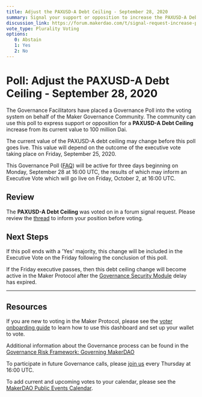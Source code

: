 ```yaml
---
title: Adjust the PAXUSD-A Debt Ceiling - September 28, 2020
summary: Signal your support or opposition to increase the PAXUSD-A Debt Ceiling from its current value to 100 million Dai
discussion_link: https://forum.makerdao.com/t/signal-request-increase-paxusd-a-debt-ceiling/4263
vote_type: Plurality Voting
options:
   0: Abstain
   1: Yes
   2: No
---
```

# Poll: Adjust the PAXUSD-A Debt Ceiling - September 28, 2020

The Governance Facilitators have placed a Governance Poll into the voting system on behalf of the Maker Governance Community. The community can use this poll to express support or opposition for a **PAXUSD-A Debt Ceiling** increase from its current value to 100 million Dai.

The current value of the PAXUSD-A debt ceiling may change before this poll goes live. This value will depend on the outcome of the executive vote taking place on Friday, September 25, 2020.

This Governance Poll ([FAQ](https://community-development.makerdao.com/makerdao-scd-faqs/scd-faqs/governance)) will be active for three days beginning on Monday, September 28 at 16:00 UTC, the results of which may inform an Executive Vote which will go live on Friday, October 2, at 16:00 UTC.

## Review

The **PAXUSD-A Debt Ceiling** was voted on in a forum signal request. Please review the [thread](https://forum.makerdao.com/t/signal-request-increase-paxusd-a-debt-ceiling/4263) to inform your position before voting.

## Next Steps

If this poll ends with a 'Yes' majority, this change will be included in the Executive Vote on the Friday following the conclusion of this poll. 

If the Friday executive passes, then this debt ceiling change will become active in the Maker Protocol after the [Governance Security Module](https://forum.makerdao.com/tag/govsec-module) delay has expired.

---

## Resources

If you are new to voting in the Maker Protocol, please see the [voter onboarding guide](https://community-development.makerdao.com/onboarding/voter-onboarding) to learn how to use this dashboard and set up your wallet to vote.

Additional information about the Governance process can be found in the [Governance Risk Framework: Governing MakerDAO](https://community-development.makerdao.com/governance/governance-risk-framework)

To participate in future Governance calls, please [join us](https://community-development.makerdao.com/governance/governance-and-risk-meetings) every Thursday at 16:00 UTC.

To add current and upcoming votes to your calendar, please see the [MakerDAO Public Events Calendar](https://calendar.google.com/calendar/embed?src=makerdao.com_3efhm2ghipksegl009ktniomdk%40group.calendar.google.com&ctz=America%2FLos_Angeles).
